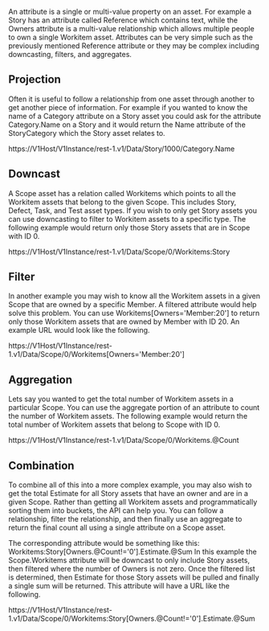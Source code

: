 An attribute is a single or multi-value property on an asset. For example a Story has an attribute called Reference which contains text, while the Owners attribute is a multi-value relationship which allows multiple people to own a single Workitem asset. Attributes can be very simple such as the previously mentioned Reference attribute or they may be complex including downcasting, filters, and aggregates.

## Projection
Often it is useful to follow a relationship from one asset through another to get another piece of information. For example if you wanted to know the name of a Category attribute on a Story asset you could ask for the attribute Category.Name on a Story and it would return the Name attribute of the StoryCategory which the Story asset relates to.

https://V1Host/V1Instance/rest-1.v1/Data/Story/1000/Category.Name

## Downcast
A Scope asset has a relation called Workitems which points to all the Workitem assets that belong to the given Scope. This includes Story, Defect, Task, and Test asset types. If you wish to only get Story assets you can use downcasting to filter to Workitem assets to a specific type. The following example would return only those Story assets that are in Scope with ID 0.

https://V1Host/V1Instance/rest-1.v1/Data/Scope/0/Workitems:Story

## Filter
In another example you may wish to know all the Workitem assets in a given Scope that are owned by a specific Member. A filtered attribute would help solve this problem. You can use Workitems[Owners='Member:20'] to return only those Workitem assets that are owned by Member with ID 20. An example URL would look like the following.

https://V1Host/V1Instance/rest-1.v1/Data/Scope/0/Workitems[Owners='Member:20']

## Aggregation
Lets say you wanted to get the total number of Workitem assets in a particular Scope. You can use the aggregate portion of an attribute to count the number of Workitem assets. The following example would return the total number of Workitem assets that belong to Scope with ID 0.

https://V1Host/V1Instance/rest-1.v1/Data/Scope/0/Workitems.@Count

## Combination
To combine all of this into a more complex example, you may also wish to get the total Estimate for all Story assets that have an owner and are in a given Scope. Rather than getting all Workitem assets and programmatically sorting them into buckets, the API can help you. You can follow a relationship, filter the relationship, and then finally use an aggregate to return the final count all using a single attribute on a Scope asset.

The corresponding attribute would be something like this: Workitems:Story[Owners.@Count!='0'].Estimate.@Sum In this example the Scope.Workitems attribute will be downcast to only include Story assets, then filtered where the number of Owners is not zero. Once the filtered list is determined, then Estimate for those Story assets will be pulled and finally a single sum will be returned. This attribute will have a URL like the following.

https://V1Host/V1Instance/rest-1.v1/Data/Scope/0/Workitems:Story[Owners.@Count!='0'].Estimate.@Sum